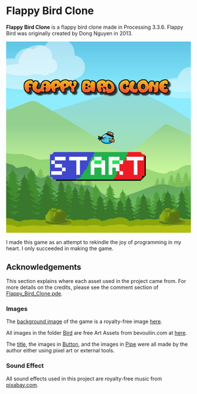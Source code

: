 # Flappy Bird Clone

**Flappy Bird Clone** is a flappy bird clone made in Processing 3.3.6. Flappy Bird was originally created by Dong Nguyen in 2013.

![alt text](Images/README/cover.png)

I made this game as an attempt to rekindle the joy of programming in my heart. I only succeeded in making the game.

## Acknowledgements

This section explains where each asset used in the project came from. For more details on the credits, please see the comment section of [Flappy_Bird_Clone.pde](Flappy_Bird_Clone.pde).

### Images

The [background image](Images/background.png) of the game is a royalty-free image [here](https://www.shutterstock.com/image-vector/forest-game-background-2d-application-vector-443879794).

All images in the folder [Bird](Images/Bird) are free Art Assets from bevouliin.com at [here](https://opengameart.org/content/free-game-asset-grumpy-flappy-bird-sprite-sheets).

The [title](Images/title.png), the images in [Button](Images/Button), and the images in [Pipe](Images/Pipe) were all made by the author either using pixel art or external tools.

### Sound Effect

All sound effects used in this project are royalty-free music from [pixabay.com](pixabay.com).

